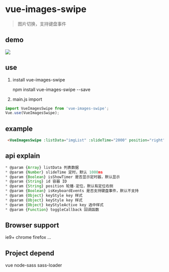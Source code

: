 # vue-images-swipe

> 图片切换，支持键盘事件

## demo

![](./example/demo.gif)

## use

1. install vue-images-swipe

   npm install vue-images-swipe --save

2. main.js import

```main.js
import VueImagesSwipe from 'vue-images-swipe';
Vue.use(VueImagesSwipe);
```

## example

```html
 <VueImagesSwipe :listData="imgList" :slideTime="2000" position="right" :keyStyleActive="{'font-size':'20px'}" @toggleCallback="_toggleCallback"></VueImagesSwipe>
```

## api explain

```js
* @param {Array} listData 列表数据
* @param {Number} slideTime 定时，默认 1000ms
* @param {Boolean} isShowTimer 是否显示定时器，默认显示
* @param {String} id 容器 ID
* @param {String} position 轮播-定位，默认有定位右侧
* @param {Boolean} isKeyboardEvents 是否支持键盘事件，默认不支持
* @param {Object} keyStyle key 样式
* @param {Object} keyStyle key 样式
* @param {Object} keyStyleActive key 选中样式
* @param {Function} toggleCallback 回调函数
```

## Browser support

ie9+ chrome firefox ...

## Project depend

vue node-sass sass-loader
